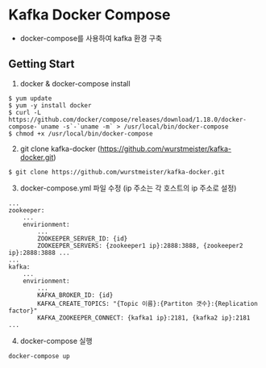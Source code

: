 # Kafka Docker Compose
- docker-compose를 사용하여 kafka 환경 구축

## Getting Start

1. docker & docker-compose install

```
$ yum update
$ yum -y install docker
$ curl -L https://github.com/docker/compose/releases/download/1.18.0/docker-compose-`uname -s`-`uname -m` > /usr/local/bin/docker-compose
$ chmod +x /usr/local/bin/docker-compose
```

2. git clone kafka-docker (https://github.com/wurstmeister/kafka-docker.git)

```
$ git clone https://github.com/wurstmeister/kafka-docker.git
```

3. docker-compose.yml 파일 수정 (ip 주소는 각 호스트의 ip 주소로 설정)
```
...
zookeeper:
    ...
    envirionment:
        ...
        ZOOKEEPER_SERVER_ID: {id}
        ZOOKEEPER_SERVERS: {zookeeper1 ip}:2888:3888, {zookeeper2 ip}:2888:3888 ...
...
kafka:
    ...
    envirionment:
        ...
        KAFKA_BROKER_ID: {id}
        KAFKA_CREATE_TOPICS: "{Topic 이름}:{Partiton 갯수}:{Replication factor}"
        KAFKA_ZOOKEEPER_CONNECT: {kafka1 ip}:2181, {kafka2 ip}:2181
...
```
4. docker-compose 실행
```
docker-compose up
```